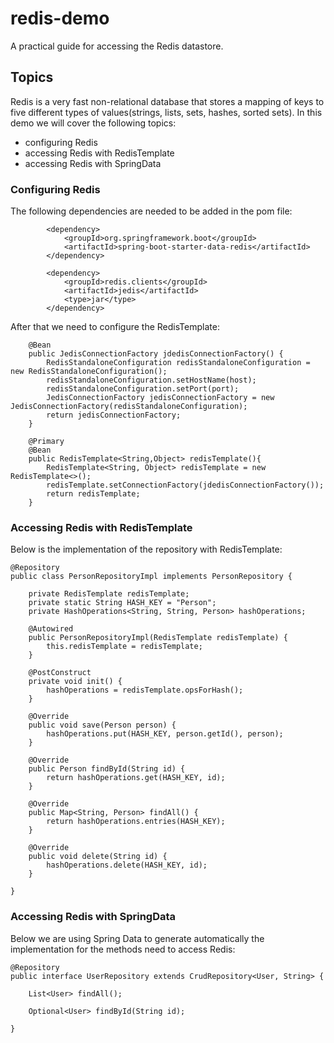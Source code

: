 # redis-demo

A practical guide for accessing the Redis datastore.

## Topics

Redis is a very fast non-relational database that stores a mapping of keys to five different types of values(strings, lists, sets, hashes, sorted sets). In this demo
we will cover the following topics:

- configuring Redis
- accessing Redis with RedisTemplate
- accessing Redis with SpringData

### Configuring Redis

The following dependencies are needed to be added in the pom file:

```
		<dependency>
			<groupId>org.springframework.boot</groupId>
			<artifactId>spring-boot-starter-data-redis</artifactId>
		</dependency>

		<dependency>
			<groupId>redis.clients</groupId>
			<artifactId>jedis</artifactId>
			<type>jar</type>
		</dependency>
```

After that we need to configure the RedisTemplate:

```
	@Bean
	public JedisConnectionFactory jdedisConnectionFactory() {
		RedisStandaloneConfiguration redisStandaloneConfiguration = new RedisStandaloneConfiguration();
		redisStandaloneConfiguration.setHostName(host);
		redisStandaloneConfiguration.setPort(port);
		JedisConnectionFactory jedisConnectionFactory = new JedisConnectionFactory(redisStandaloneConfiguration);
		return jedisConnectionFactory;
	}
	
	@Primary
	@Bean
	public RedisTemplate<String,Object> redisTemplate(){
		RedisTemplate<String, Object> redisTemplate = new RedisTemplate<>();
		redisTemplate.setConnectionFactory(jdedisConnectionFactory());
		return redisTemplate;
	}
```

### Accessing Redis with RedisTemplate

Below is the implementation of the repository with RedisTemplate:

```
@Repository
public class PersonRepositoryImpl implements PersonRepository {

	private RedisTemplate redisTemplate;
	private static String HASH_KEY = "Person";
	private HashOperations<String, String, Person> hashOperations;

	@Autowired
	public PersonRepositoryImpl(RedisTemplate redisTemplate) {
		this.redisTemplate = redisTemplate;
	}

	@PostConstruct
	private void init() {
		hashOperations = redisTemplate.opsForHash();
	}

	@Override
	public void save(Person person) {
		hashOperations.put(HASH_KEY, person.getId(), person);
	}

	@Override
	public Person findById(String id) {
		return hashOperations.get(HASH_KEY, id);
	}

	@Override
	public Map<String, Person> findAll() {
		return hashOperations.entries(HASH_KEY);
	}

	@Override
	public void delete(String id) {
		hashOperations.delete(HASH_KEY, id);
	}

}
```

### Accessing Redis with SpringData

Below we are using Spring Data to generate automatically the implementation for the methods need to access Redis:

```
@Repository
public interface UserRepository extends CrudRepository<User, String> {
	
	List<User> findAll();
	
	Optional<User> findById(String id);

}
```
